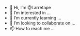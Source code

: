 - 👋 Hi, I’m @Larretape
- 👀 I’m interested in ...
- 🌱 I’m currently learning ...
- 💞️ I’m looking to collaborate on ...
- 📫 How to reach me ...

<!---
Larretape/Larretape is a ✨ special ✨ repository because its `README.md` (this file) appears on your GitHub profile.
You can click the Preview link to take a look at your changes.
--->
